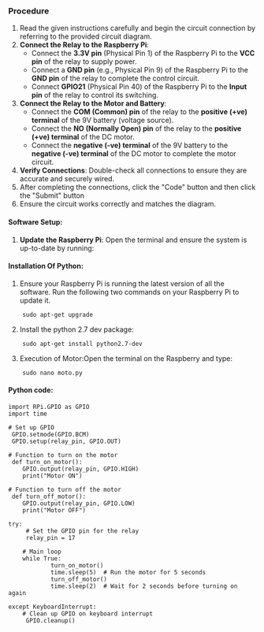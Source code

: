 ### Procedure

1. Read the given instructions carefully and begin the circuit connection by referring to the provided circuit diagram.
2. **Connect the Relay to the Raspberry Pi**:
   - Connect the **3.3V pin** (Physical Pin 1) of the Raspberry Pi to the **VCC pin** of the relay to supply power.
   - Connect a **GND pin** (e.g., Physical Pin 9) of the Raspberry Pi to the **GND pin** of the relay to complete the control circuit.
   - Connect **GPIO21** (Physical Pin 40) of the Raspberry Pi to the **Input pin** of the relay to control its switching.
3. **Connect the Relay to the Motor and Battery**:
   - Connect the **COM (Common) pin** of the relay to the **positive (+ve) terminal** of the 9V battery (voltage source).
   - Connect the **NO (Normally Open) pin** of the relay to the **positive (+ve) terminal** of the DC motor.
   - Connect the **negative (-ve) terminal** of the 9V battery to the **negative (-ve) terminal** of the DC motor to complete the motor circuit.
4. **Verify Connections**: Double-check all connections to ensure they are accurate and securely wired.
5. After completing the connections, click the "Code" button and then click the "Submit" button 
6. Ensure the circuit works correctly and matches the diagram.

#### Software Setup:
1. **Update the Raspberry Pi**: Open the terminal and ensure the system is up-to-date by running:

#### Installation Of Python:
1. Ensure your Raspberry Pi is running the latest version of all the software. Run the following two commands on your Raspberry Pi to update it.
``` sudo apt-get update
    sudo apt-get upgrade
```
2. Install the python 2.7 dev package:
```
    sudo apt-get install python2.7-dev
```
3. Execution of Motor:Open the terminal on the Raspberry and type:
```  
    sudo nano moto.py
```
#### Python code:

    import RPi.GPIO as GPIO
    import time

    # Set up GPIO
     GPIO.setmode(GPIO.BCM)
     GPIO.setup(relay_pin, GPIO.OUT)

    # Function to turn on the motor
     def turn_on_motor():
        GPIO.output(relay_pin, GPIO.HIGH)
        print("Motor ON")

    # Function to turn off the motor
     def turn_off_motor():
        GPIO.output(relay_pin, GPIO.LOW)
        print("Motor OFF")

    try:
         # Set the GPIO pin for the relay
         relay_pin = 17 

        # Main loop
        while True:
                turn_on_motor()
                time.sleep(5)  # Run the motor for 5 seconds
                turn_off_motor()
                time.sleep(2)  # Wait for 2 seconds before turning on again

    except KeyboardInterrupt:
        # Clean up GPIO on keyboard interrupt
         GPIO.cleanup()
